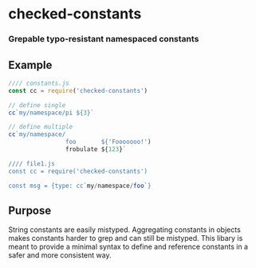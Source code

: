 # checked-constants
### Grepable typo-resistant namespaced constants

## Example

```javascript
//// constants.js
const cc = require('checked-constants')

// define single
cc`my/namespace/pi ${3}`

// define multiple
cc`my/namespace/
                foo       ${'Fooooooo!')
                frobulate ${123}`

//// file1.js
const cc = require('checked-constants')

const msg = {type: cc`my/namespace/foo`}
```

## Purpose
String constants are easily mistyped.  Aggregating constants in objects makes constants harder to grep and can still be mistyped.  This libary is meant to provide a minimal syntax to define and reference constants in a safer and more consistent way.
